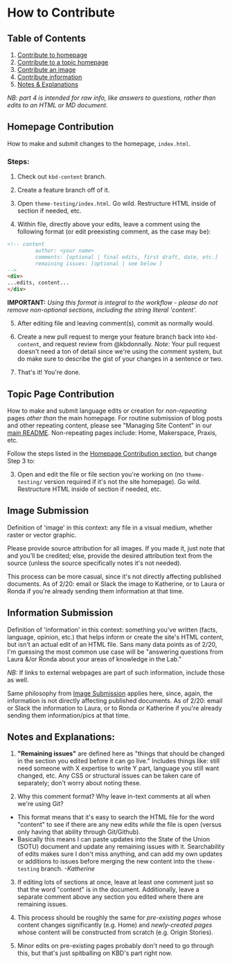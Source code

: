 # How to Contribute

## Table of Contents

1. [Contribute to homepage](#homepage-contribution)
2. [Contribute to a topic homepage](#topic-page-contribution)
3. [Contribute an image](#image-submission)
4. [Contribute information](#information-submission)
5. [Notes & Explanations](#notes-and-explanations)

*NB: part 4 is intended for raw info, like answers to questions, rather than edits to an HTML or MD document.*

## Homepage Contribution

How to make and submit changes to the homepage, `index.html`.

### Steps:

1. Check out `kbd-content` branch.

2. Create a feature branch off of it.

3. Open `theme-testing/index.html`. Go wild. Restructure HTML inside of section if needed, etc.

4. Within file, directly above your edits, leave a comment using the following format (or edit preexisting comment, as the case may be):
```html
<!-- content
		 author: <your name>
		 comments: [optional | final edits, first draft, date, etc.]
		 remaining issues: [optional | see below ]
-->
<div>
...edits, content...
</div>
```
**IMPORTANT:** *Using this format is integral to the workflow - please do not remove non-optional sections, including the string literal 'content'.*

5. After editing file and leaving comment(s), commit as normally would.

6. Create a new pull request to merge your feature branch back into `kbd-content`, and request review from @kbdonnally. *Note:* Your pull request doesn't need a ton of detail since we're using the comment system, but do make sure to describe the gist of your changes in a sentence or two.

7. That's it! You're done.

## Topic Page Contribution

How to make and submit language edits or creation for *non-repeating* pages *other than* the main homepage. For routine submission of blog posts and other repeating content, please see "Managing Site Content" in our [main README](https://github.com/scholarslab/scholarslab.org/blob/master/README.md). Non-repeating pages include: Home, Makerspace, Praxis, etc.

Follow the steps listed in the [Homepage Contribution section](#homepage-contribution), but change Step 3 to:

3. Open and edit the file or file section you're working on (no `theme-testing/` version required if it's not the site homepage). Go wild. Restructure HTML inside of section if needed, etc.

## Image Submission

Definition of 'image' in this context: any file in a visual medium, whether raster or vector graphic. 

Please provide source attribution for all images. If you made it, just note that and you'll be credited; else, provide the desired attribution text from the source (unless the source specifically notes it's not needed).

This process can be more casual, since it's not directly affecting published documents. As of 2/20: email or Slack the image to Katherine, or to Laura or Ronda if you're already sending them information at that time.

## Information Submission

Definition of 'information' in this context: something you've written (facts, language, opinion, etc.) that helps inform or create the site's HTML content, but isn't an actual edit of an HTML file. Sans many data points as of 2/20, I'm guessing the most common use case will be "answering questions from Laura &/or Ronda about your areas of knowledge in the Lab."

*NB:* If links to external webpages are part of such information, include those as well. 

Same philosophy from [Image Submission](#image-submission) applies here, since, again, the information is not directly affecting published documents. As of 2/20: email or Slack the information to Laura, or to Ronda or Katherine if you're already sending them information/pics at that time.

## Notes and Explanations:

1. **"Remaining issues"** are defined here as "things that should be changed in the section you edited before it can go live." Includes things like: still need someone with X expertise to write Y part, language you still want changed, etc. Any CSS or structural issues can be taken care of separately; don't worry about noting these.

2. Why this comment format? Why leave in-text comments at all when we're using Git?

* This format means that it's easy to search the HTML file for the word "content" to see if there are any new edits *while* the file is open (versus only having that ability through Git/Github). 
* Basically this means I can paste updates into the State of the Union (SOTU) document and update any remaining issues with it. Searchability of edits makes sure I don't miss anything, and can add my own updates or additions to issues before merging the new content into the `theme-testing` branch. *-Katherine*

3. If editing lots of sections at once, leave at least one comment just so that the word "content" is in the document. Additionally, leave a separate comment above any section you edited where there are remaining issues.

4. This process should be roughly the same for *pre-existing pages* whose content changes significantly (e.g. Home) and *newly-created pages* whose content will be constructed from scratch (e.g. Origin Stories).

5. Minor edits on pre-existing pages probably don't need to go through this, but that's just spitballing on KBD's part right now.
